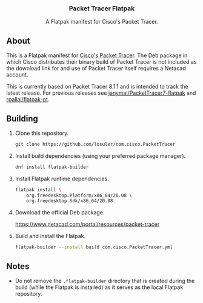 <div align="center">
<p align="center">
  <p align="center">
    <h3 align="center">Packet Tracer Flatpak</h3>
    <p align="center">
      A Flatpak manifest for Cisco's Packet Tracer.
    </p>
  </p>
</p>
</div>

## About

This is a Flatpak manifest for [Cisco's Packet Tracer](https://www.netacad.com/courses/packet-tracer). The Deb package in which Cisco distributes their binary build of Packet Tracer is not included as the download link for and use of Packet Tracer itself requires a Netacad account.

This is currently based on Packet Tracer 8.1.1 and is intended to track the latest release. For previous releases see [janymal/PacketTracer7-flatpak](https://github.com/janymal/PacketTracer7-flatpak) and [rpallai/flatpak-pt](https://github.com/rpallai/flatpak-pt).

## Building

1. Clone this repository.

    ```bash
    git clone https://github.com/losuler/com.cisco.PacketTracer
    ```

2. Install build dependencies (using your preferred package manager).

    ```bash
    dnf install flatpak-builder
    ```

3. Install Flatpak runtime dependencies.

    ```bash
    flatpak install \
        org.freedesktop.Platform/x86_64/20.08 \
        org.freedesktop.Sdk/x86_64/20.08
    ```

4. Download the official Deb package.

    https://www.netacad.com/portal/resources/packet-tracer

5. Build and install the Flatpak.

    ```bash
    flatpak-builder --install build com.cisco.PacketTracer.yml
    ```

## Notes

- Do not remove the `.flatpak-builder` directory that is created during the build (while the Flatpak is installed) as it serves as the local Flatpak repository.
